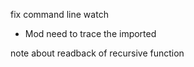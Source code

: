 fix command line watch

- Mod need to trace the imported

note about readback of recursive function
